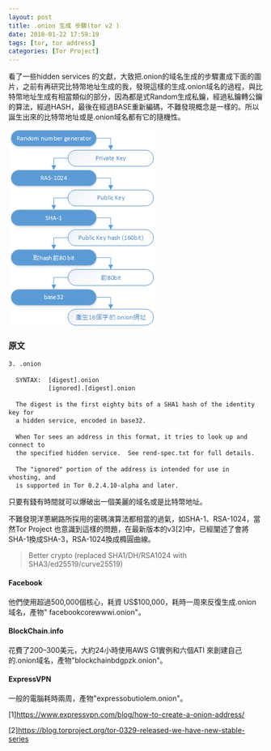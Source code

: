 ```yaml
---
layout: post
title: .onion 生成 步驟(tor v2 )
date: 2018-01-22 17:59:19
tags: [tor, tor address]
categories: [Tor Project]
---
```


看了一些hidden services 的文獻，大致把.onion的域名生成的步驟畫成下面的圖片，之前有再研究比特幣地址生成的我，發現這樣的生成.onion域名的過程，與比特幣地址生成有相當類似的部分，因為都是式Random生成私鑰，經過私鑰轉公鑰的算法，經過HASH，最後在經過BASE重新編碼，不難發現概念是一樣的。所以誕生出來的比特幣地址或是.onion域名都有它的隨機性。

![.onion 域名 生成流程](/image/tor14.png)

<!-- more --> 

### 原文

```
3. .onion

  SYNTAX:  [digest].onion
           [ignored].[digest].onion

  The digest is the first eighty bits of a SHA1 hash of the identity key for
  a hidden service, encoded in base32.

  When Tor sees an address in this format, it tries to look up and connect to
  the specified hidden service.  See rend-spec.txt for full details.

  The "ignored" portion of the address is intended for use in vhosting, and
  is supported in Tor 0.2.4.10-alpha and later.
```

只要有錢有時間就可以爆破出一個美麗的域名或是比特幣地址。

不難發現洋蔥網路所採用的密碼演算法都相當的過氣，如SHA-1、RSA-1024，當然Tor Project 也意識到這樣的問題，在最新版本的v3[2]中，已經闡述了會將SHA-1換成SHA-3，RSA-1024換成橢圓曲線。

> Better crypto (replaced SHA1/DH/RSA1024 with SHA3/ed25519/curve25519)

#### Facebook
他們使用超過500,000個核心，耗資 US$100,000，耗時一周來反復生成.onion域名，產物" facebookcorewwwi.onion"。

#### BlockChain.info
花費了200–300美元，大約24小時使用AWS G1實例和六個ATI 來創建自己的.onion域名，產物"blockchainbdgpzk.onion"。

#### ExpressVPN
一般的電腦耗時兩周，產物"expressobutiolem.onion"。

[1]https://www.expressvpn.com/blog/how-to-create-a-onion-address/

[2]https://blog.torproject.org/tor-0329-released-we-have-new-stable-series

